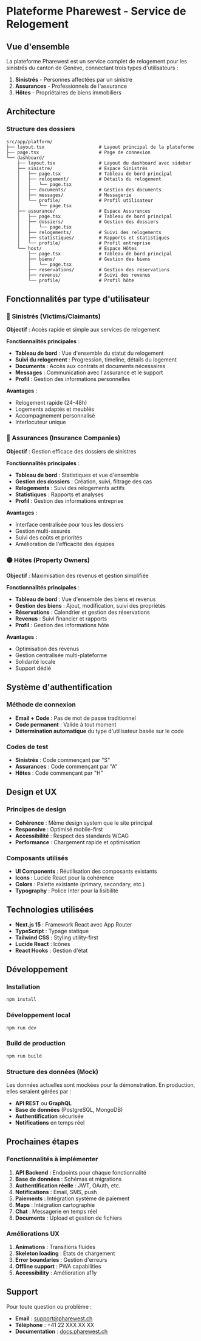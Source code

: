 # Plateforme Pharewest - Service de Relogement

## Vue d'ensemble

La plateforme Pharewest est un service complet de relogement pour les sinistrés du canton de Genève, connectant trois types d'utilisateurs :

1. **Sinistrés** - Personnes affectées par un sinistre
2. **Assurances** - Professionnels de l'assurance
3. **Hôtes** - Propriétaires de biens immobiliers

## Architecture

### Structure des dossiers

```
src/app/platform/
├── layout.tsx                    # Layout principal de la plateforme
├── page.tsx                      # Page de connexion
└── dashboard/
    ├── layout.tsx                # Layout du dashboard avec sidebar
    ├── sinistre/                 # Espace Sinistrés
    │   ├── page.tsx              # Tableau de bord principal
    │   ├── relogement/           # Détails du relogement
    │   │   └── page.tsx
    │   ├── documents/            # Gestion des documents
    │   ├── messages/             # Messagerie
    │   └── profile/              # Profil utilisateur
    │       └── page.tsx
    ├── assurance/                # Espace Assurances
    │   ├── page.tsx              # Tableau de bord principal
    │   ├── dossiers/             # Gestion des dossiers
    │   │   └── page.tsx
    │   ├── relogements/          # Suivi des relogements
    │   ├── statistiques/         # Rapports et statistiques
    │   └── profile/              # Profil entreprise
    └── host/                     # Espace Hôtes
        ├── page.tsx              # Tableau de bord principal
        ├── biens/                # Gestion des biens
        │   └── page.tsx
        ├── reservations/         # Gestion des réservations
        ├── revenus/              # Suivi des revenus
        └── profile/              # Profil hôte
```

## Fonctionnalités par type d'utilisateur

### 🔴 Sinistrés (Victims/Claimants)

**Objectif** : Accès rapide et simple aux services de relogement

**Fonctionnalités principales** :
- **Tableau de bord** : Vue d'ensemble du statut du relogement
- **Suivi du relogement** : Progression, timeline, détails du logement
- **Documents** : Accès aux contrats et documents nécessaires
- **Messages** : Communication avec l'assurance et le support
- **Profil** : Gestion des informations personnelles

**Avantages** :
- Relogement rapide (24-48h)
- Logements adaptés et meublés
- Accompagnement personnalisé
- Interlocuteur unique

### 🔵 Assurances (Insurance Companies)

**Objectif** : Gestion efficace des dossiers de sinistres

**Fonctionnalités principales** :
- **Tableau de bord** : Statistiques et vue d'ensemble
- **Gestion des dossiers** : Création, suivi, filtrage des cas
- **Relogements** : Suivi des relogements actifs
- **Statistiques** : Rapports et analyses
- **Profil** : Gestion des informations entreprise

**Avantages** :
- Interface centralisée pour tous les dossiers
- Gestion multi-assurés
- Suivi des coûts et priorités
- Amélioration de l'efficacité des équipes

### 🟡 Hôtes (Property Owners)

**Objectif** : Maximisation des revenus et gestion simplifiée

**Fonctionnalités principales** :
- **Tableau de bord** : Vue d'ensemble des biens et revenus
- **Gestion des biens** : Ajout, modification, suivi des propriétés
- **Réservations** : Calendrier et gestion des réservations
- **Revenus** : Suivi financier et rapports
- **Profil** : Gestion des informations hôte

**Avantages** :
- Optimisation des revenus
- Gestion centralisée multi-plateforme
- Solidarité locale
- Support dédié

## Système d'authentification

### Méthode de connexion
- **Email + Code** : Pas de mot de passe traditionnel
- **Code permanent** : Valide à tout moment
- **Détermination automatique** du type d'utilisateur basée sur le code

### Codes de test
- **Sinistrés** : Code commençant par "S"
- **Assurances** : Code commençant par "A"
- **Hôtes** : Code commençant par "H"

## Design et UX

### Principes de design
- **Cohérence** : Même design system que le site principal
- **Responsive** : Optimisé mobile-first
- **Accessibilité** : Respect des standards WCAG
- **Performance** : Chargement rapide et optimisation

### Composants utilisés
- **UI Components** : Réutilisation des composants existants
- **Icons** : Lucide React pour la cohérence
- **Colors** : Palette existante (primary, secondary, etc.)
- **Typography** : Police Inter pour la lisibilité

## Technologies utilisées

- **Next.js 15** : Framework React avec App Router
- **TypeScript** : Typage statique
- **Tailwind CSS** : Styling utility-first
- **Lucide React** : Icônes
- **React Hooks** : Gestion d'état

## Développement

### Installation
```bash
npm install
```

### Développement local
```bash
npm run dev
```

### Build de production
```bash
npm run build
```

### Structure des données (Mock)

Les données actuelles sont mockées pour la démonstration. En production, elles seraient gérées par :
- **API REST** ou **GraphQL**
- **Base de données** (PostgreSQL, MongoDB)
- **Authentification** sécurisée
- **Notifications** en temps réel

## Prochaines étapes

### Fonctionnalités à implémenter
1. **API Backend** : Endpoints pour chaque fonctionnalité
2. **Base de données** : Schémas et migrations
3. **Authentification réelle** : JWT, OAuth, etc.
4. **Notifications** : Email, SMS, push
5. **Paiements** : Intégration système de paiement
6. **Maps** : Intégration cartographie
7. **Chat** : Messagerie en temps réel
8. **Documents** : Upload et gestion de fichiers

### Améliorations UX
1. **Animations** : Transitions fluides
2. **Skeleton loading** : États de chargement
3. **Error boundaries** : Gestion d'erreurs
4. **Offline support** : PWA capabilities
5. **Accessibility** : Amélioration a11y

## Support

Pour toute question ou problème :
- **Email** : support@pharewest.ch
- **Téléphone** : +41 22 XXX XX XX
- **Documentation** : [docs.pharewest.ch](https://docs.pharewest.ch) 